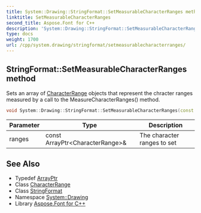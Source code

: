 ```yaml
---
title: System::Drawing::StringFormat::SetMeasurableCharacterRanges method
linktitle: SetMeasurableCharacterRanges
second_title: Aspose.Font for C++
description: 'System::Drawing::StringFormat::SetMeasurableCharacterRanges method. Sets an array of CharacterRange objects that represent the chracter ranges measured by a call to the MeasureCharacterRanges() method in C++.'
type: docs
weight: 1700
url: /cpp/system.drawing/stringformat/setmeasurablecharacterranges/
---
```

## StringFormat::SetMeasurableCharacterRanges method


Sets an array of [CharacterRange](../../characterrange/) objects that represent the chracter ranges measured by a call to the MeasureCharacterRanges() method.

```cpp
void System::Drawing::StringFormat::SetMeasurableCharacterRanges(const ArrayPtr<CharacterRange> &ranges)
```


| Parameter | Type | Description |
| --- | --- | --- |
| ranges | const ArrayPtr\<CharacterRange\>\& | The character ranges to set |

## See Also

* Typedef [ArrayPtr](../../../system/arrayptr/)
* Class [CharacterRange](../../characterrange/)
* Class [StringFormat](../)
* Namespace [System::Drawing](../../)
* Library [Aspose.Font for C++](../../../)
